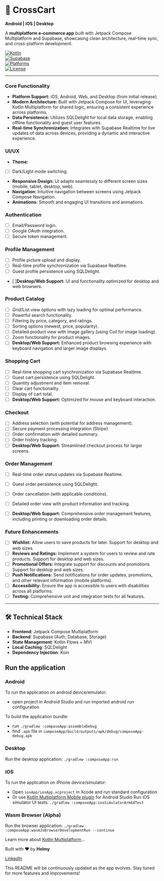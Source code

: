 # 🛒 CrossCart

**Android | iOS | Desktop**

A **multiplatform e-commerce app** built with Jetpack Compose Multiplatform and Supabase, showcasing
clean architecture, real-time sync, and cross-platform development.

[![Kotlin](https://img.shields.io/badge/Kotlin-2.1.0-blue.svg)](https://kotlinlang.org)  
[![Supabase](https://img.shields.io/badge/Supabase-Powered-green.svg)](https://supabase.com)  
[![Platforms](https://img.shields.io/badge/Platforms-Android_iOS_Desktop_Web-blue.svg)](https://kotlinlang.org/lp/multiplatform/)  
[![License](https://img.shields.io/badge/License-MIT-red.svg)](https://opensource.org/licenses/MIT)

---

### Core Functionality
*   **Platform Support:** iOS, Android, Web, and Desktop (from initial release).
*   **Modern Architecture:** Built with Jetpack Compose for UI, leveraging Kotlin Multiplatform for shared logic, ensuring a consistent experience across platforms.
*   **Data Persistence:** Utilizes SQLDelight for local data storage, enabling offline functionality and guest user features.
*   **Real-time Synchronization:** Integrates with Supabase Realtime for live updates of data across devices, providing a dynamic and interactive experience.

### UI/UX

*   **Theme:**
  - [ ] Dark/Light mode switching.
*   **Responsive Design:** UI adapts seamlessly to different screen sizes (mobile, tablet, desktop, web).
*   **Navigation:** Intuitive navigation between screens using Jetpack Compose Navigation.
*   **Animations:** Smooth and engaging UI transitions and animations.

### Authentication

- [ ] Email/Password login.
- [ ] Google OAuth integration.
- [ ] Secure token management.

### Profile Management

- [ ] Profile picture upload and display.
- [ ] Real-time profile synchronization via Supabase Realtime.
- [ ] Guest profile persistence using SQLDelight.
- [ ]**Desktop/Web Support:**  UI and functionality optimized for desktop and web browsers.

### Product Catalog

- [ ] Grid/List view options with lazy loading for optimal performance.
- [ ] Powerful search functionality.
- [ ] Filtering by price, category, and ratings.
- [ ] Sorting options (newest, price, popularity).
- [ ] Detailed product view with image gallery (using Coil for image loading).
- [ ] Zoom functionality for product images.
- [ ]  **Desktop/Web Support:** Enhanced product browsing experience with keyboard navigation and larger image displays.

### Shopping Cart

- [ ] Real-time shopping cart synchronization via Supabase Realtime.
- [ ] Guest cart persistence using SQLDelight.
- [ ] Quantity adjustment and item removal.
- [ ] Clear cart functionality.
- [ ] Display of cart total.
- [ ] **Desktop/Web Support:** Optimized for mouse and keyboard interaction.

### Checkout

- [ ] Address selection (with potential for address management).
- [ ] Secure payment processing integration (Stripe).
- [ ] Order confirmation with detailed summary.
- [ ] Order history tracking.
- [ ]  **Desktop/Web Support:** Streamlined checkout process for larger screens.

### Order Management

- [ ] Real-time order status updates via Supabase Realtime.
- [ ] Guest order persistence using SQLDelight.
- [ ] Order cancellation (with applicable conditions).
- [ ] Detailed order view with product information and tracking.
- [ ]  **Desktop/Web Support:**  Comprehensive order management features, including printing or downloading order details.


### Future Enhancements

- [ ]  **Wishlist:**  Allow users to save products for later.  Support for desktop and web sizes.
- [ ]  **Reviews and Ratings:** Implement a system for users to review and rate products. Support for desktop and web sizes.
- [ ]  **Promotional Offers:** Integrate support for discounts and promotions. Support for desktop and web sizes.
- [ ]  **Push Notifications:** Send notifications for order updates, promotions, and other relevant information (mobile platforms).
- [ ]  **Accessibility:**  Ensure the app is accessible to users with disabilities across all platforms.
- [ ]  **Testing:** Comprehensive unit and integration tests for all features.

---

## 🛠️ Technical Stack

- **Frontend**: Jetpack Compose Multiplatform
- **Backend**: Supabase (Auth, Database, Storage)
- **State Management**: Kotlin Flows + MVI
- **Local Caching**: SQLDelight
- **Dependency Injection**: Koin

## Run the application

### Android

To run the application on android device/emulator:

- open project in Android Studio and run imported android run configuration

To build the application bundle:

- run `./gradlew :composeApp:assembleDebug`
- find `.apk` file in `composeApp/build/outputs/apk/debug/composeApp-debug.apk`

### Desktop

Run the desktop application: `./gradlew :composeApp:run`

### iOS

To run the application on iPhone device/simulator:

- Open `iosApp/iosApp.xcproject` in Xcode and run standard configuration
- Or
  use [Kotlin Multiplatform Mobile plugin](https://plugins.jetbrains.com/plugin/14936-kotlin-multiplatform-mobile)
  for Android Studio
  Run iOS simulator UI tests: `./gradlew :composeApp:iosSimulatorArm64Test`

### Wasm Browser (Alpha)

Run the browser application: `./gradlew :composeApp:wasmJsBrowserDevelopmentRun --continue`

Learn more
about [Kotlin Multiplatform](https://www.jetbrains.com/help/kotlin-multiplatform-dev/get-started.html)…

Built with ❤️ by **Helmy**

[LinkedIn](https://www.linkedin.com/in/mo-helmy/)

This README will be continuously updated as the app evolves.  Stay tuned for more features and improvements!
